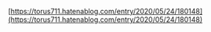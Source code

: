 
[https://torus711.hatenablog.com/entry/2020/05/24/180148](https://torus711.hatenablog.com/entry/2020/05/24/180148)
